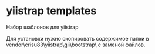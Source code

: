 yiistrap  templates
=========

Набор шаблонов для yiistrap

Для установки нужно скопировать содержимое папки в vendor\crisu83\yiistrap\gii\bootstrap\ c заменой файлов.
